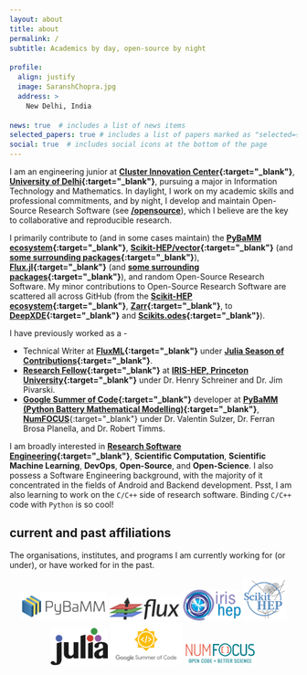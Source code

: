 ```yaml
---
layout: about
title: about
permalink: /
subtitle: Academics by day, open-source by night

profile:
  align: justify
  image: SaranshChopra.jpg
  address: >
    New Delhi, India

news: true  # includes a list of news items
selected_papers: true # includes a list of papers marked as "selected={true}"
social: true  # includes social icons at the bottom of the page
---
```


I am an engineering junior at **[Cluster Innovation Center](http://cic.du.ac.in/){:target="_blank"}**, **[University of Delhi](http://du.ac.in/){:target="_blank"}**, pursuing a major in Information Technology and Mathematics. In daylight, I work on my academic skills and professional commitments, and by night, I develop and maintain Open-Source Research Software (see **[/opensource](/opensource)**), which I believe are the key to collaborative and reproducible research.

I primarily contribute to (and in some cases maintain) the **[PyBaMM ecosystem](https://github.com/pybamm-team/){:target="_blank"}**, **[Scikit-HEP/vector](https://github.com/scikit-hep/vector){:target="_blank"}** (and **[some surrounding packages](https://github.com/scikit-hep){:target="_blank"}**), **[Flux.jl](https://github.com/FluxML/Flux.jl){:target="_blank"}** (and **[some surrounding packages](https://github.com/FluxML){:target="_blank"}**), and random Open-Source Research Software. My minor contributions to Open-Source Research Software are scattered all across GitHub (from the **[Scikit-HEP ecosystem](https://github.com/scikit-hep/){:target="_blank"}**, **[Zarr](https://github.com/zarr-developers/zarr-python){:target="_blank"}**, to **[DeepXDE](https://github.com/lululxvi/deepxde){:target="_blank"}** and **[Scikits.odes](https://github.com/bmcage/odes){:target="_blank"}**).

I have previously worked as a -
- Technical Writer at **[FluxML](https://fluxml.ai/){:target="_blank"}** under **[Julia Season of Contributions](https://julialang.org/jsoc/){:target="_blank"}**.
- **[Research Fellow](https://iris-hep.org/fellows.html){:target="_blank"}** at **[IRIS-HEP, Princeton University](https://researchcomputing.princeton.edu/about/people/iris-hep-software-institute){:target="_blank"}** under Dr. Henry Schreiner and Dr. Jim Pivarski.
- **[Google Summer of Code](https://summerofcode.withgoogle.com/projects/#5045812318437376){:target="_blank"}** developer at **[PyBaMM (Python Battery Mathematical Modelling)](https://github.com/pybamm-team){:target="_blank"}**, **[NumFOCUS](https://github.com/numfocus)**{:target="_blank"} under Dr. Valentin Sulzer, Dr. Ferran Brosa Planella, and Dr. Robert Timms.

I am broadly interested in **[Research Software Engineering](https://us-rse.org/about/what-is-an-rse/){:target="_blank"}**, **Scientific Computation**, **Scientific Machine Learning**, **DevOps**, **Open-Source**, and **Open-Science**. I also possess a Software Engineering background, with the majority of it concentrated in the fields of Android and Backend development. Psst, I am also learning to work on the `C/C++` side of research software. Binding `C/C++` code with `Python` is so cool!

<!-- Apart from academics, you might find me reading books (see **[/books](/books)**), riding my bicycle (every day at 5 pm), solving a dozen different types of cubes (2X2, 3X3, 4X4) and kind-of-cubes (?) (windmill, megaminx, mirror, cylinder, ...), and playing PokemonGO (add me - `6517 1832 8054` - I was 14 in 2016; hence the username `SARVAIawesome`). -->

## current and past affiliations

The organisations, institutes, and programs I am currently working for (or under), or have worked for in the past.

<!-- <p align="center">
  <img src="assets/img/pybamm-logo.png" style="width: 500px"/>
  <img src="assets/img/flux-logo.png" style="width: 350px"/>
  <img src="assets/img/iris-hep-logo.png" style="width: 300px"/>
  <img src="assets/img/scikit-hep-logo.png" style="width: 270px"/>
  <img src="assets/img/julia-logo.png" style="width: 350px"/>
  <img src="assets/img/gsoc-logo.png" style="width: 350px"/>
</p> -->

<p align="center">
  <a href="https://www.pybamm.org/" target="_blank"><img src="assets/img/pybamm-logo.png" style="width: 30%"/></a>
  <a href="https://fluxml.ai/" target="_blank"><img src="assets/img/flux-logo.png" style="width: 25%"/></a>
  <a href="https://iris-hep.org/" target="_blank"><img src="assets/img/iris-hep-logo.png" style="width: 20%"/></a>
  <a href="https://scikit-hep.org/" target="_blank"><img src="assets/img/scikit-hep-logo.png" style="width: 15%"/></a>
  <a href="https://julialang.org/" target="_blank"><img src="assets/img/julia-logo.png" style="width: 20%"/></a>
  <a href="https://summerofcode.withgoogle.com/" target="_blank"><img src="assets/img/gsoc-logo.png" style="width: 25%"/></a>
  <a href="https://numfocus.org/" target="_blank"><img src="assets/img/numfocus-logo.png" style="width: 25%"/></a>
</p>
